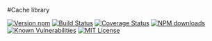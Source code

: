 #Cache library

[![Version npm](https://img.shields.io/npm/v/liqd-cache.svg)](https://www.npmjs.com/package/liqd-cache)
[![Build Status](https://travis-ci.org/radixxko/liqd-cache.svg?branch=master)](https://travis-ci.org/radixxko/liqd-cache)
[![Coverage Status](https://coveralls.io/repos/github/radixxko/liqd-cache/badge.svg?branch=master)](https://coveralls.io/github/radixxko/liqd-cache?branch=master)
[![NPM downloads](https://img.shields.io/npm/dm/liqd-cache.svg)](https://www.npmjs.com/package/liqd-cache)
[![Known Vulnerabilities](https://snyk.io/test/github/radixxko/liqd-cache/badge.svg?targetFile=package.json)](https://snyk.io/test/github/radixxko/liqd-cache?targetFile=package.json)
[![MIT License](https://img.shields.io/badge/license-MIT-blue.svg)](LICENSE)
